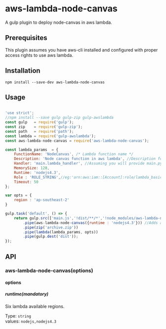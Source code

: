 # aws-lambda-node-canvas

A gulp plugin to deploy node-canvas in aws lambda.

## Prerequisites

This plugin assumes you have aws-cli installed and configured with proper access rights to use aws lambda.

## Installation

```
npm install --save-dev aws-lambda-node-canvas
```

## Usage

```javascript

'use strict';
//npm install --save gulp gulp-zip gulp-awslambda
const gulp   = require('gulp');
const zip    = require('gulp-zip');
const path   = require('path');
const lambda = require('gulp-awslambda');
const aws-lambda-node-canvas = require('aws-lambda-node-canvas');

const lambda_params  = {
    FunctionName: 'NodeCanvas', /* Lambda function name */
    Description: 'Node canvas function in aws lambda', //Description for your lambda function
    Handler: 'main.lambda_handler', //Assuming you will provide main.py file with a function called handler.
    MemorySize: 128,
    Runtime: 'nodejs4.3',
    Role : 'ROLE_STRING',//eg:'arn:aws:iam::[Account]:role/lambda_basic_execution'
    Timeout: 50
};

var opts = {
    region : 'ap-southeast-2'
}

gulp.task('default', () => {
    return gulp.src(['main.js','!dist/**/*','!node_modules/aws-lambda-node-canvas/**/*']) //Your src files to bundle into aws lambda
        .pipe(aws-lambda-node-canvas({runtime : 'nodejs4.3'})) //Adds all the required files needed to run node-canvas in aws lambda
        .pipe(zip('archive.zip'))
        .pipe(lambda(lambda_params, opts))
        .pipe(gulp.dest('dist'));
});

```

## API

### aws-lambda-node-canvas(options)

#### options

##### runtime(mandatory)

Six lambda available regions.

Type: `string`<br>
values: `nodejs,nodejs4.3`
